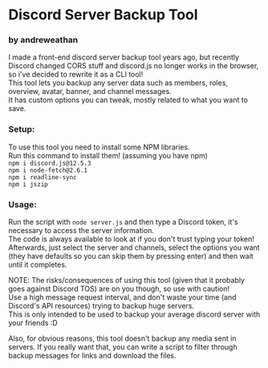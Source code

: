# Discord Server Backup Tool
### by andreweathan
  
I made a front-end discord server backup tool years ago, but recently Discord changed CORS stuff and discord.js no longer works in the browser, so i've decided to rewrite it as a CLI tool!  
This tool lets you backup any server data such as members, roles, overview, avatar, banner, and channel messages.  
It has custom options you can tweak, mostly related to what you want to save.  
  
### Setup:
To use this tool you need to install some NPM libraries.  
Run this command to install them! (assuming you have npm)  
`npm i discord.js@12.5.3`  
`npm i node-fetch@2.6.1`  
`npm i readline-sync`  
`npm i jszip`  
  
### Usage:
Run the script with `node server.js` and then type a Discord token, it's necessary to access the server information.  
The code is always available to look at if you don't trust typing your token!  
Afterwards, just select the server and channels, select the options you want (they have defaults so you can skip them by pressing enter) and then wait until it completes.  
  
NOTE: The risks/consequences of using this tool (given that it probably goes against Discord TOS) are on you though, so use with caution!  
Use a high message request interval, and don't waste your time (and Discord's API resources) trying to backup huge servers.  
This is only intended to be used to backup your average discord server with your friends :D
  
Also, for obvious reasons, this tool doesn't backup any media sent in servers.
If you really want that, you can write a script to filter through backup messages for links and download the files.
